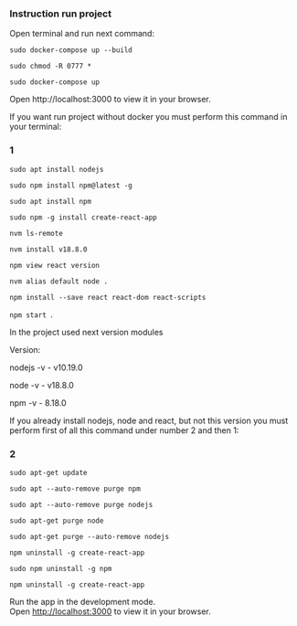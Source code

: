 ### Instruction run project

Open terminal and run next command:

`sudo docker-compose up --build`

`sudo chmod -R 0777 *`

`sudo docker-compose up`

Open http://localhost:3000 to view it in your browser.



If you want run project without docker you must perform this command in your terminal:

### 1
`sudo apt install nodejs`

`sudo npm install npm@latest -g`

`sudo apt install npm`

`sudo npm -g install create-react-app`

`nvm ls-remote`

`nvm install v18.8.0`

`npm view react version`

`nvm alias default node .`

`npm install --save react react-dom react-scripts`

`npm start `.

In the project used next version modules

Version:

nodejs -v - v10.19.0

node -v - v18.8.0

npm -v - 8.18.0

If you already install nodejs, node and react, but not this version you must perform first of all this command under number 2 and then 1:

### 2
`sudo apt-get update`

`sudo apt --auto-remove purge npm`

`sudo apt --auto-remove purge nodejs`

`sudo apt-get purge node`

`sudo apt-get purge --auto-remove nodejs`

`npm uninstall -g create-react-app`

`sudo npm uninstall -g npm`

`npm uninstall -g create-react-app`

Run the app in the development mode.\
Open [http://localhost:3000](http://localhost:3000) to view it in your browser.

